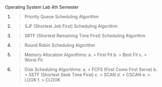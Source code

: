 Operating System Lab
4th Semester

1. > Priority Queue Scheduling Algorithm
2. > SJF (Shortest Job First) Scheduling Algorithm
3. > SRTF (Shortest Remaining Time First) Scheduling Algorithm
4. > Round Robin Scheduling Algorithm
5. > Memory Allocation Algorithms:
       a. > First Fit
       b. > Best Fit
       c. > Worst Fit
6. > Disk Scheduling Algorithms:
       a. > FCFS (First Come First Serve)
       b. > SSTF (Shortest Seek Time First)
       c. > SCAN
       d. > CSCAN
       e. > LOOK
       f. > CLOOK

